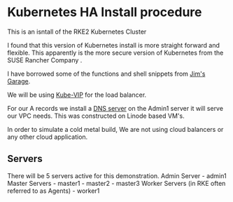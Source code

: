 # Kubernetes HA Install procedure

This is an isntall of the RKE2 Kubernetes Cluster
<picture>
  <source media="(prefers-color-scheme: dark)" srcset="/assets/img/rke2.svg">
  </picture>


I found that this version of Kubernetes install is more straight forward
and flexible.  This apparently is the more secure version of Kubernetes from the SUSE Rancher Company .

I have borrowed some of the functions and shell snippets from [Jim's Garage](https://youtube.com/@jims-garage).

We will be using [Kube-VIP](https://kube-vip.io/docs/)  for the load balancer.

For our A records we install a [DNS server](https://technitium.com/dns/) on the Admin1 server it will serve our VPC needs. This was constructed on 
Linode based VM's.

In order to simulate a cold metal build, We are not using cloud balancers or any other cloud application.

## Servers

There will be 5 servers active for this demonstration.
Admin Server 
    - admin1
Master Servers 
    - master1
    - master2
    - master3
Worker Servers (in RKE often referred to as Agents) 
    - worker1



